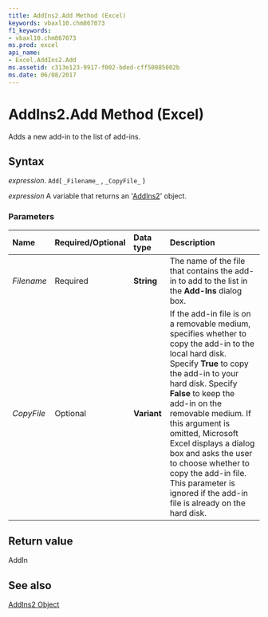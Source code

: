 ```yaml
---
title: AddIns2.Add Method (Excel)
keywords: vbaxl10.chm867073
f1_keywords:
- vbaxl10.chm867073
ms.prod: excel
api_name:
- Excel.AddIns2.Add
ms.assetid: c313e123-9917-f002-bded-cff50085002b
ms.date: 06/08/2017
---
```



# AddIns2.Add Method (Excel)

Adds a new add-in to the list of add-ins.


## Syntax

 _expression_. `Add`( `_Filename_` , `_CopyFile_` )

 _expression_ A variable that returns an '[AddIns2](Excel.AddIns2.md)' object.


### Parameters



|Name|Required/Optional|Data type|Description|
|:-----|:-----|:-----|:-----|
| _Filename_|Required| **String**|The name of the file that contains the add-in to add to the list in the  **Add-Ins** dialog box.|
| _CopyFile_|Optional| **Variant**| If the add-in file is on a removable medium, specifies whether to copy the add-in to the local hard disk. Specify **True** to copy the add-in to your hard disk. Specify **False** to keep the add-in on the removable medium. If this argument is omitted, Microsoft Excel displays a dialog box and asks the user to choose whether to copy the add-in file. This parameter is ignored if the add-in file is already on the hard disk.|

## Return value

AddIn


## See also


[AddIns2 Object](Excel.AddIns2.md)

